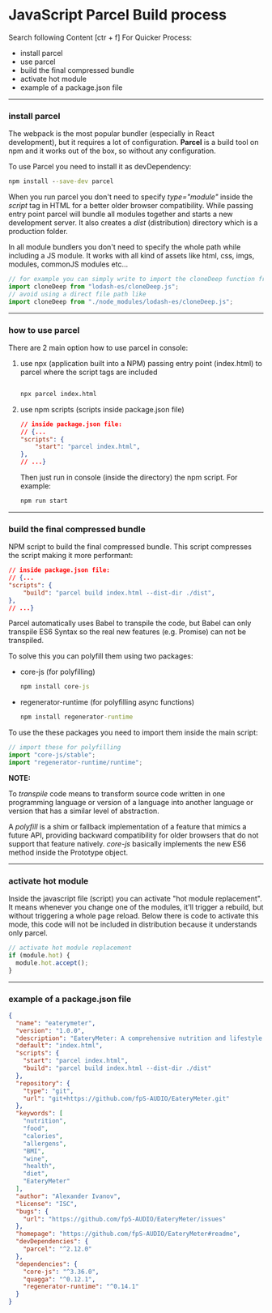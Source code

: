 # JavaScript Parcel Build process

Search following Сontent [ctr + f]
For Quicker Process:

- install parcel
- use parcel
- build the final compressed bundle
- activate hot module
- example of a package.json file

---

### install parcel

The webpack is the most popular bundler (especially in React development), but it requires a lot of configuration. **Parcel** is a build tool on npm and it works out of the box, so without any configuration.

To use Parcel you need to install it as devDependency:

```cmd
npm install --save-dev parcel
```

When you run parcel you don't need to specify _type="module"_ inside the _script_ tag in HTML for a better older browser compatibility.
While passing entry point parcel will bundle all modules together and starts a new development server.
It also creates a _dist_ (distribution) directory which is a production folder.

In all module bundlers you don't need to specify the whole path while including a JS module.
It works with all kind of assets like html, css, imgs, modules, commonJS modules etc...

```javascript
// for example you can simply write to import the cloneDeep function from lodash-es:
import cloneDeep from "lodash-es/cloneDeep.js";
// avoid using a direct file path like
import cloneDeep from "./node_modules/lodash-es/cloneDeep.js";
```

---

### how to use parcel

There are 2 main option how to use parcel in console:

1.  use npx (application built into a NPM)
    passing entry point (index.html) to parcel where the script tags are included

    ```cmd

    npx parcel index.html
    ```

2.  use npm scripts (scripts inside package.json file)

    ```json
    // inside package.json file:
    // {...
    "scripts": {
        "start": "parcel index.html",
    },
    // ...}
    ```

    Then just run in console (inside the directory) the npm script.
    For example:

    ```cmd
    npm run start
    ```

---

### build the final compressed bundle

NPM script to build the final compressed bundle.
This script compresses the script making it more performant:

```json
// inside package.json file:
// {...
"scripts": {
    "build": "parcel build index.html --dist-dir ./dist",
},
// ...}
```

Parcel automatically uses Babel to transpile the code, but Babel can only transpile ES6 Syntax so the real new features (e.g. Promise) can not be transpiled.

To solve this you can polyfill them using two packages:

- core-js (for polyfilling)

  ```cmd
  npm install core-js
  ```

- regenerator-runtime (for polyfilling async functions)
  ```cmd
  npm install regenerator-runtime
  ```

To use the these packages you need to import them inside the main script:

```javascript
// import these for polyfilling
import "core-js/stable";
import "regenerator-runtime/runtime";
```

**NOTE:**

To _transpile_ code means to transform source code written in one programming language or version of a language into another language or version that has a similar level of abstraction.

A _polyfill_ is a shim or fallback implementation of a feature that mimics a future API, providing backward compatibility for older browsers that do not support that feature natively. _core-js_ basically implements the new ES6 method inside the Prototype object.

---

### activate hot module

Inside the javascript file (script) you can activate "hot module replacement".
It means whenever you change one of the modules, it'll trigger a rebuild,
but without triggering a whole page reload.
Below there is code to activate this mode, this code will not be included in distribution because it understands only parcel.

```javascript
// activate hot module replacement
if (module.hot) {
  module.hot.accept();
}
```

---

### example of a package.json file

```json
{
  "name": "eaterymeter",
  "version": "1.0.0",
  "description": "EateryMeter: A comprehensive nutrition and lifestyle app for food enthusiasts.",
  "default": "index.html",
  "scripts": {
    "start": "parcel index.html",
    "build": "parcel build index.html --dist-dir ./dist"
  },
  "repository": {
    "type": "git",
    "url": "git+https://github.com/fpS-AUDIO/EateryMeter.git"
  },
  "keywords": [
    "nutrition",
    "food",
    "calories",
    "allergens",
    "BMI",
    "wine",
    "health",
    "diet",
    "EateryMeter"
  ],
  "author": "Alexander Ivanov",
  "license": "ISC",
  "bugs": {
    "url": "https://github.com/fpS-AUDIO/EateryMeter/issues"
  },
  "homepage": "https://github.com/fpS-AUDIO/EateryMeter#readme",
  "devDependencies": {
    "parcel": "^2.12.0"
  },
  "dependencies": {
    "core-js": "^3.36.0",
    "quagga": "^0.12.1",
    "regenerator-runtime": "^0.14.1"
  }
}
```

